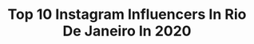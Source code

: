 ---
title: Top 10 Instagram Influencers In Rio De Janeiro In 2020
description: >-
  Find top Instagram influencers in Rio De Janeiro in 2020. Most popular hashtags: #tbt #emcasa #pov #dueto.
platform: Instagram
profiles:
  - username: "brenogonzalez"
    fullname: >-
      Breno Gonzalez
    location: "Brazil"
    followers: 83329
    engagement: 1620
    commentsToLikes: 0.105033
    avatar: "https://scontent-ams4-1.cdninstagram.com/v/t51.2885-19/s320x320/74881544_2799170976781061_5439759462602637312_n.jpg?_nc_ht=scontent-ams4-1.cdninstagram.com&_nc_ohc=TD3mk-EwUpUAX8zpF2A&oh=f5380d760d0dc169d9da479c707bbfcc&oe=5EBB9B61"
    verified: false
    hashtags: "#dueto, #foryou, #pov, #piscadinhadobreno"
  - username: "biaa.rabelo"
    fullname: >-
      ♡ bia rabelo ♡
    location: "Brazil"
    followers: 324364
    engagement: 1388
    commentsToLikes: 0.554185
    avatar: "https://scontent-ams4-1.cdninstagram.com/v/t51.2885-19/s320x320/89861660_646007246188177_5051826883872686080_n.jpg?_nc_ht=scontent-ams4-1.cdninstagram.com&_nc_ohc=L3KR7l8gITcAX-tM2uB&oh=d4c0ccc3de552f8f04c7860da5c02f38&oe=5EB8422C"
    verified: false
    hashtags: "#rockinrio, #pov, #routine, #nighroutine"
  - username: "alice.monteiroo"
    fullname: >-
      Alice Monteiro
    location: "Brazil"
    followers: 3142
    engagement: 2339
    commentsToLikes: 0.167723
    avatar: "https://instagram.fsyd8-1.fna.fbcdn.net/v/t51.2885-19/s320x320/87811355_205467327335688_9073746173809917952_n.jpg?_nc_ht=instagram.fsyd8-1.fna.fbcdn.net&_nc_ohc=0CrDeSodhzIAX8raOXI&oh=2e68001af482f0d384a7ee27e09d156c&oe=5E9E6390"
    verified: false
    hashtags: ""
  - username: "ogtreasure7"
    fullname: >-
      treasure me nota
    location: "Brazil"
    followers: 24117
    engagement: 1848
    commentsToLikes: 0.058720
    avatar: "https://scontent-ams4-1.cdninstagram.com/v/t51.2885-19/s320x320/89716143_252254342464569_2960452426634625024_n.jpg?_nc_ht=scontent-ams4-1.cdninstagram.com&_nc_ohc=CtMdmV5xQ2wAX-j88sZ&oh=322db3f589d62734f55c5ec17a3b9dac&oe=5EB9731D"
    verified: false
    hashtags: ""
  - username: "betaclaper"
    fullname: >-
      Beta Claper ☼
    location: "Brazil"
    followers: 21443
    engagement: 951
    commentsToLikes: 0.093673
    avatar: "https://scontent-lht6-1.cdninstagram.com/v/t51.2885-19/s320x320/74667964_424044268277209_2971981368692572160_n.jpg?_nc_ht=scontent-lht6-1.cdninstagram.com&_nc_ohc=pqiIeTV1awQAX9v9awy&oh=a10c7ea7f0c9cb235adee2ab1c0bc2ab&oe=5EBAD6B7"
    verified: false
    hashtags: "#publi, #17semanas, #17weekspregnant, #17weeks"
  - username: "daniel_lenhardt"
    fullname: >-
      Daniel Lenhardt 🍀
    location: "Brazil"
    followers: 966376
    engagement: 713
    commentsToLikes: 0.060021
    avatar: "https://instagram.fkul14-1.fna.fbcdn.net/v/t51.2885-19/s320x320/84611128_1784698781664476_4029249240038375424_n.jpg?_nc_ht=instagram.fkul14-1.fna.fbcdn.net&_nc_ohc=_pQflL-wz10AX9FPY0Y&oh=6ca59693682cc8daae6586db255d0a6e&oe=5E9DA4CF"
    verified: true
    hashtags: "#teamdanlenhardt, #ficamarcela, #emcasa, #tbt"
  - username: "itsalicefra"
    fullname: >-
      Alice França
    location: "Brazil"
    followers: 2591
    engagement: 2552
    commentsToLikes: 0.214296
    avatar: "https://scontent-gmp1-1.cdninstagram.com/v/t51.2885-19/s320x320/81888847_110183713766358_2765733147898281984_n.jpg?_nc_ht=scontent-gmp1-1.cdninstagram.com&_nc_ohc=Bu_nK6bDCR0AX8QFZMU&oh=47f179a1ca623f7dcdbfa0b5cf082db8&oe=5E974159"
    verified: false
    hashtags: ""
  - username: "todiih"
    fullname: >-
      F e l i p e   L o u r e n ç o
    location: "Brazil"
    followers: 8971
    engagement: 1324
    commentsToLikes: 0.105877
    avatar: "https://scontent-bos3-1.cdninstagram.com/v/t51.2885-19/s320x320/70648588_763620270754350_90007095591567360_n.jpg?_nc_ht=scontent-bos3-1.cdninstagram.com&_nc_ohc=lNJPQDLefYEAX-29Zox&oh=cbd181b26f2dbae8039e8cfa5bdee2f5&oe=5EB79A6C"
    verified: false
    hashtags: "#tbt, #forabolsonaro, #forabozo, #emcasa"
  - username: "tainamraes"
    fullname: >-
      Tainá Moraes
    location: "Brazil"
    followers: 135877
    engagement: 1016
    commentsToLikes: 0.119765
    avatar: "https://scontent-amt2-1.cdninstagram.com/v/t51.2885-19/s320x320/84469626_477570086530622_2517925788460777472_n.jpg?_nc_ht=scontent-amt2-1.cdninstagram.com&_nc_ohc=6k3Ste15q9kAX-h28RN&oh=0d53b8bb432e9fad01565dee24da0617&oe=5EB97393"
    verified: false
    hashtags: "#carnaval, #riodejaneiro, #quarantine, #makeup"
  - username: "mah.costa"
    fullname: >-
      
    location: "Brazil"
    followers: 103055
    engagement: 633
    commentsToLikes: 0.156179
    avatar: "https://scontent-amt2-1.cdninstagram.com/v/t51.2885-19/s320x320/82857611_2706921656052152_5279444104562868224_n.jpg?_nc_ht=scontent-amt2-1.cdninstagram.com&_nc_ohc=1lYONr_Yn7MAX_zcESZ&oh=5d2e82f296c83438a7da06e58e8e4e00&oe=5EB9DA8C"
    verified: false
    hashtags: "#somequeelevematraschallenge, #tbt, #tudookchallenge, #dogs"
---